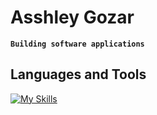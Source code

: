 # Asshley Gozar
**`Building software applications`**

## Languages and Tools

[![My Skills](https://skillicons.dev/icons?i=html,css,js,ts,react,nextjs,express,nodejs,python,postgres,mongodb,git,github,aws,docker)](https://skillicons.dev)

          
          
          
                    
          
          
          
                    

          

          
